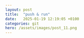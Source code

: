 ```yaml
---
layout: post
title:  "push & run"
date:   2025-01-19 12:19:05 +0100
categories: git
hero: /assets/images/post_11.png
---
```


